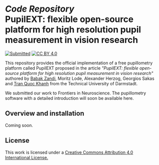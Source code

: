 # *Code Repository* <br/>PupilEXT: flexible open-source platform for high resolution pupil measurement in vision research

[![Submitted](https://img.shields.io/badge/Frontiers%20in%20Neuroscience-Submitted-red)](http://creativecommons.org/licenses/by/4.0/) [![CC BY 4.0](https://img.shields.io/badge/License-CC%20BY%204.0-lightgrey)](http://creativecommons.org/licenses/by/4.0/)

This repository provides the official implementation of a free pupillometry platform called PupilEXT proposed in the article *"PupilEXT: flexible open-source platform for high resolution pupil measurement in vision research"* authored by [Babak Zandi](https://www.lichttechnik.tu-darmstadt.de/fachgebiet_lichttechnik_lt/team_lt/mitarbeiter_lt_detail_65600.en.jsp), Moritz Lode, Alexander Herzog, Georgios Sakas and [Tran Quoc Khanh](https://www.lichttechnik.tu-darmstadt.de/fachgebiet_lt/team_lt/mitarbeiter_lt/mitarbeiterdetails_sharq_34952.de.jsp) from the Technical University of Darmstadt.<br/>

We submitted our work to Frontiers in Neuroscience. The pupillometry software with a detailed introduction will soon be available here.

## Overview and installation
Coming soon.

## License

This work is licensed under a [Creative Commons Attribution 4.0 International License.](http://creativecommons.org/licenses/by/4.0/)
